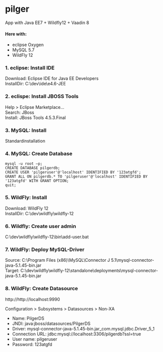 # pilger
App with Java EE7 + Wildfly12 + Vaadin 8


#### Here with:
- eclipse Oxygen   
- MySQL 5.7   
- WildFly 12   



### 1. eclipse: Install IDE
Download: 	Eclipse IDE for Java EE Developers  
InstallDir:	C:\dev\ide\e4.6-JEE  



### 2. eclispe: Install JBOSS Tools   
Help > Eclipse Marketplace...   
Search: 	JBoss   
Install:	JBoss Tools 4.5.3.Final   



### 3. MySQL: Install
Standardinstallation



### 4. MySQL: Create Database
```
mysql -u root –p;
CREATE DATABASE pilgerdb;
CREATE USER 'pilgeruser'@'localhost' IDENTIFIED BY '123atgfd';
GRANT ALL ON pilgerdb.* TO 'pilgeruser'@'localhost' IDENTIFIED BY '123atgfd' WITH GRANT OPTION;
quit;
```


### 5. WildFly: Install
Download:	WildFly 12   
InstallDir:	C:\dev\wildfly\wildfly-12



### 6. Wildfly: Create user admin
C:\dev\wildfly\wildfly-12\bin\add-user.bat



### 7. WildFly: Deploy MySQL-Driver
Source:	C:\Program Files (x86)\MySQL\Connector J 5.1\mysql-connector-java-5.1.45-bin.jar   
Target:	C:\dev\wildfly\wildfly-12\standalone\deployments\mysql-connector-java-5.1.45-bin.jar



### 8. WildFly: Create Datasource

http://http://localhost:9990

Configuration > Subsystems > Datasources > Non-XA

- Name:			      PilgerDS   
- JNDI:			      java:jboss/datasources/PilgerDS
- Driver:			    mysql-connector-java-5.1.45-bin.jar_com.mysql.jdbc.Driver_5_1
- Connection URL: jdbc:mysql://localhost:3306/pilgerdb?ssl=true
- User name:		  pilgeruser
- Password:		    123atgfd

